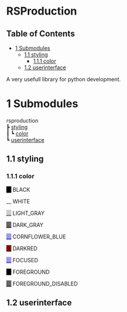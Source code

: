<h1>RSProduction</h1>

<h2>Table of Contents</h2>

- [1 Submodules](#1-submodules)
  - [1.1 styling](#11-styling)
    - [1.1.1 color](#111-color)
  - [1.2 userinterface](#12-userinterface)


A very usefull library for python development.

# 1 Submodules
rsproduction<br>
┣ [styling](#styling)<br>
┃ ┗ [color](#color)<br>
┗ [userinterface](#userinterface)

## 1.1 styling
### 1.1.1 color

<span style="background-color:rgb(0, 0, 0)">__</span> BLACK

<span style="background-color:rgb(255, 255, 255)">__</span> WHITE

<span style="background-color:rgb(204, 204, 204)">__</span> LIGHT_GRAY

<span style="background-color:rgb(102, 102, 102)">__</span> DARK_GRAY

<span style="background-color:rgb(153, 153, 255)">__</span> CORNFLOWER_BLUE

<span style="background-color:rgb(139, 0, 0)">__</span> DARKRED

<span style="background-color:rgb(153, 153, 255)">__</span> FOCUSED

<span style="background-color:rgb(0, 0, 0)">__</span> FOREGROUND

<span style="background-color:rgb(102, 102, 102)">__</span> FOREGROUND_DISABLED

## 1.2 userinterface
